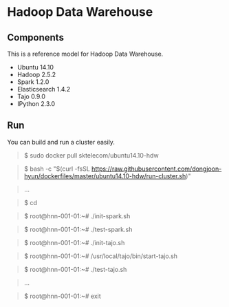 Hadoop Data Warehouse
====================

Components
----------
This is a reference model for Hadoop Data Warehouse.

* Ubuntu 14.10
* Hadoop 2.5.2
* Spark 1.2.0
* Elasticsearch 1.4.2
* Tajo 0.9.0
* IPython 2.3.0

Run
---
You can build and run a cluster easily.

> $ sudo docker pull sktelecom/ubuntu14.10-hdw

> $ bash -c "$(curl -fsSL https://raw.githubusercontent.com/dongjoon-hyun/dockerfiles/master/ubuntu14.10-hdw/run-cluster.sh)"

> ...

> $ cd

> $ root@hnn-001-01:~# ./init-spark.sh 

> $ root@hnn-001-01:~# ./test-spark.sh 

> $ root@hnn-001-01:~# ./init-tajo.sh 

> $ root@hnn-001-01:~# /usr/local/tajo/bin/start-tajo.sh 

> $ root@hnn-001-01:~# ./test-tajo.sh 

> ...

> $ root@hnn-001-01:~# exit
